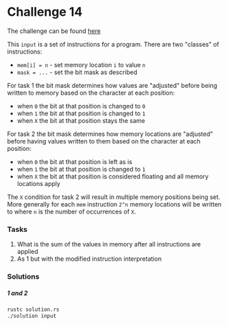 # Challenge 14

The challenge can be found [here][1]

This `input` is a set of instructions for a program. There are two "classes" of instructions:
- `mem[i] = n` - set memory location `i` to value `n`
- `mask = ...` - set the bit mask as described


For task 1 the bit mask determines how values are "adjusted" before being written to memory based on the
character at each position:
- when `0` the bit at that position is changed to `0`
- when `1` the bit at that position is changed to `1`
- when `X` the bit at that position stays the same

For task 2 the bit mask determines how memory locations are "adjusted" before having values written to
them based on the character at each position:
- when `0` the bit at that position is left as is
- when `1` the bit at that position is changed to `1`
- when `X` the bit at that position is considered floating and all memory locations apply

The `X` condition for task 2 will result in multiple memory positions being set. More generally for each
`mem` instruction `2^n` memory locations will be written to where `n` is the number of occurrences of `X`.

### Tasks

1. What is the sum of the values in memory after all instructions are applied
2. As 1 but with the modified instruction interpretation

### Solutions

##### 1 and 2

```bash
rustc solution.rs
./solution input
```


[1]: <https://adventofcode.com/2020/day/14> "Advent of Code day 14 challenge"
